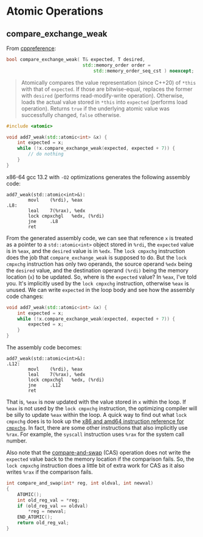 # Atomic Operations
## compare_exchange_weak
From [cppreference](https://en.cppreference.com/w/cpp/atomic/atomic/compare_exchange):
```c++
bool compare_exchange_weak( T& expected, T desired,
                            std::memory_order order =
                                std::memory_order_seq_cst ) noexcept;
```
> Atomically compares the value representation (since C++20) of `*this` with that of `expected`. If those are bitwise-equal, replaces the former with `desired` (performs read-modify-write operation). Otherwise, loads the actual value stored in `*this` into `expected` (performs load operation).
Returns `true` if the underlying atomic value was successfully changed, `false` otherwise.

```c++
#include <atomic>

void add7_weak(std::atomic<int> &x) {
    int expected = x;
    while (!x.compare_exchange_weak(expected, expected + 7)) {
        // do nothing
    }
}
```
x86-64 gcc 13.2 with `-O2` optimizations generates the following assembly code:
```assembly
add7_weak(std::atomic<int>&):
        movl    (%rdi), %eax
.L8:
        leal    7(%rax), %edx
        lock cmpxchgl   %edx, (%rdi)
        jne     .L8
        ret
```
From the generated assembly code, we can see that reference `x` is treated as a pointer to
a `std::atomic<int>` object stored in `%rdi`, the `expected` value is in `%eax`, and the
`desired` value is in `%edx`. The `lock cmpxchg` instruction does the job that
`compare_exchange_weak` is supposed to do. But the `lock cmpxchg` instruction has only
two operands, the source operand `%edx` being the `desired` value, and the destination operand
`(%rdi)` being the memory location (`x`) to be updated. So, where is the `expected` value?
In `%eax`, I've told you. It's implicitly used by the `lock cmpxchg` instruction, otherwise
`%eax` is unused. We can write `expected` in the loop body and see how the assembly code changes:
```c++
void add7_weak(std::atomic<int> &x) {
    int expected = x;
    while (!x.compare_exchange_weak(expected, expected + 7)) {
        expected = x;
    }
}
```
The assembly code becomes:
```assembly
add7_weak(std::atomic<int>&):
.L12:
        movl    (%rdi), %eax
        leal    7(%rax), %edx
        lock cmpxchgl   %edx, (%rdi)
        jne     .L12
        ret
```
That is, `%eax` is now updated with the value stored in `x` within the loop.
If `%eax` is not used by the `lock cmpxchg` instruction, the optimizing compiler will
be silly to update `%eax` within the loop. A quick way to find out what `lock cmpxchg` does
is to look up the
[x86 and amd64 instruction reference for `cmpxchg`](https://www.felixcloutier.com/x86/cmpxchg).
In fact, there are some other instructions that also implicitly use `%rax`. For example,
the `syscall` instruction uses `%rax` for the system call number.

Also note that the [compare-and-swap](https://en.wikipedia.org/wiki/Compare-and-swap) (CAS)
operation does not write the `expected` value back to the memory location if the comparison
fails. So, the `lock cmpxchg` instruction does a little bit of extra work for CAS as it also
writes `%rax` if the comparison fails.
```c
int compare_and_swap(int* reg, int oldval, int newval)
{
    ATOMIC();
    int old_reg_val = *reg;
    if (old_reg_val == oldval)
        *reg = newval;
    END_ATOMIC();
    return old_reg_val;
}
```
